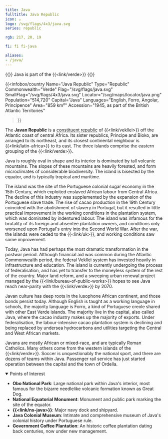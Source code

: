 ```yaml
---
title: Java
fulltitle: Java Republic
icon: ☕️
logo: /svg/flags/4x3/java.svg
series: republic

rgb: 217, 20, 19

fi: fi fi-java

aliases:
- /java/
---
```

{{<note series>}}
Java is part of the {{<link/verde>}}
{{</note>}}

{{<infobox/country
	 Name="Java Republic"
	 Type="Republic"
	 Commonwealth="Verde"
	 Flag="/svg/flags/java.svg"
	 SmallFlag="/svg/flags/4x3/java.svg"
	 Locator="/svg/maps/locator/java.png"
	 Population="514,720"
	 Capital="Java"
	 Languages="English, Forro, Angolar, Principence"
	 Area="859 km²"
	 Accession="1945, as part of the British Atlantic Territories"
 >}}

The <span class="fi fi-java"></span> **Javan Republic** is a [constituent republic](/republics/) of {{<link/vekllei>}} off the Atlantic coast of central Africa. Its sister republics, Principe and Bioko, are arranged to its northeast, and its closest continental neighbour is {{<link/latin-africa>}} to its east. The three islands comprise the eastern grouping of the {{<link/verde>}}.

Java is roughly oval in shape and its interior is dominated by tall volcanic mountains. The slopes of these mountains are heavily forested, and form microclimates of considerable biodiversity. The island is bisected by the equator, and is typically tropical and maritime.

The island was the site of the Portuguese colonial sugar economy in the 15th Century, which exploited enslaved African labour from Central Africa. The decline of this industry was supplemented by the expansion of the Portuguese slave trade. The rise of cacao production in the 19th Century coincided with the abolishment of slavery in Portugal, but it resulted in little practical improvement in the working conditions in the plantation system, which was dominated by indentured labour. The island was infamous for the brutality of its foreign and absentee plantation owners, and conditions only worsened upon Portugal's entry into the Second World War. After the war, the islands were ceded to the {{<link/uk>}}, and working conditions saw some improvement.

Today, Java has had perhaps the most dramatic transformation in the postwar period. Although financial aid was common during the Atlantic Commonwealth period, the federal Vekllei system has invested heavily in infrastructure and education. The island is currently undergoing the process of federalisation, and has yet to transfer to the moneyless system of the rest of the country. Major land reform, and a sweeping urban renewal project managed by the {{<link/bureau-of-public-works>}} hopes to see Java reach near-parity with the {{<link/verde>}} by 2070.

Javan culture has deep roots in the lusophone African continent, and those bonds persist today. Although English is taught as a working language in schools, the majority language is Forro, a kind of Portuguese creole shared with other East Verde islands. The majority live in the capital, also called Java, where the cacao industry makes up the majority of exports. Under federalisation, the labour-intensive cacao plantation system is declining and being replaced by undersea hydrocarbons and utilities targeting the Central and West African markets.

Javans are mostly African or mixed-race, and are typically Roman Catholics. Many others come from the western islands of the {{<link/verde>}}. Soccer is unquestionably the national sport, and there are dozens of teams within Java. Passenger rail service has just started operation between the capital and the town of Ordella.

<details open>
<summary>Points of Interest</summary>

* **Obo National Park**: Large national park within Java's interior, most famous for the bizarre needlelike volcanic formation known as Great Dog.
* **National Equatorial Monument**: Monument and public park marking the site of the equator.
* **{{<link/ns-java>}}**: Major navy dock and shipyard.
* **Java Colonial Museum**: Intimate and comprehensive museum of Java's colonial history under Portuguese rule.
* **Government Coffee Plantation**: An historic coffee plantation dating back centuries, now under new management.
</details>

